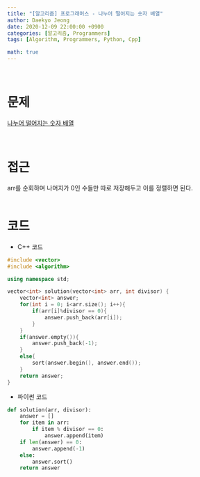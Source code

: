 ```yaml
---
title: "[알고리즘] 프로그래머스 - 나누어 떨어지는 숫자 배열"
author: Daekyo Jeong
date: 2020-12-09 22:00:00 +0900
categories: [알고리즘, Programmers]
tags: [Algorithm, Programmers, Python, Cpp]

math: true
---
```


<br/>

# **문제**


[나누어 떨어지는 숫자 배열](https://programmers.co.kr/learn/courses/30/lessons/12910)

<br/>

# **접근**
arr를 순회하며 나머지가 0인 수들만 따로 저장해두고 이를 정렬하면 된다.  
<br/>

# **코드**

- C++ 코드

```cpp
#include <vector>
#include <algorithm>

using namespace std;

vector<int> solution(vector<int> arr, int divisor) {
    vector<int> answer;
    for(int i = 0; i<arr.size(); i++){
        if(arr[i]%divisor == 0){
            answer.push_back(arr[i]);
        }
    }
    if(answer.empty()){
        answer.push_back(-1);
    }
    else{
        sort(answer.begin(), answer.end());
    }
    return answer;
}
```

- 파이썬 코드   

```py
def solution(arr, divisor):
    answer = []
    for item in arr:
        if item % divisor == 0:
            answer.append(item)
    if len(answer) == 0:
        answer.append(-1)
    else:
        answer.sort()    
    return answer
```

<br/>
